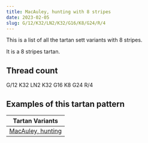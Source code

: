 ```yaml
---
title: MacAuley, hunting with 8 stripes
date: 2023-02-05
slug: G/12/K32/LN2/K32/G16/K8/G24/R/4
---
```

This is a list of all the tartan sett variants with 8 stripes.

It is a 8 stripes tartan.


## Thread count
G/12 K32 LN2 K32 G16 K8 G24 R/4

## Examples of this tartan pattern

| Tartan Variants |
|---------------|
| [MacAuley, hunting](/variants/g/12/k32/ln2/k32/g16/k8/g24/r/4-g008000-k000000-lne0e0e0-rc00000)||
